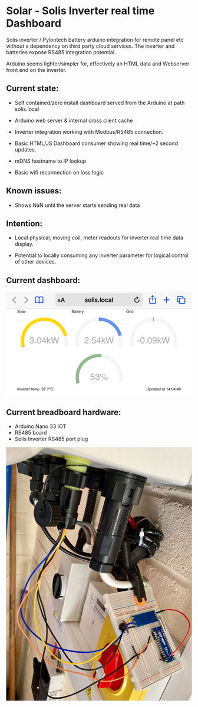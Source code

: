 # Solar - Solis Inverter real time Dashboard
Solis inverter / Pylontech battery arduino integration for remote panel etc without a dependency on third party cloud services.
The inverter and batteries expose RS485 integration potential.

Arduino seems lighter/simpler for, effectively an HTML data and Webserver front end on the inverter.

## Current state:

 - Self contained/zero install dashboard served from the Arduino at path solis.local
 
 - Arduino web server & internal cross client cache
 - Inverter integration working with Modbus/RS485 connection.
 - Basic HTML/JS Dashboard consumer showing real time/~2 second updates.
 - mDNS hostname to IP lookup
 - Basic wifi reconnection on loss logic

## Known issues:

 - Shows NaN until the server starts sending real data

## Intention:

- Local physical, moving coil, meter readouts for inverter real time data display.

- Potential to locally consuming any inverter parameter for logical control of other devices.



## Current dashboard:
![alt text](https://github.com/RichardL64/Solar/blob/main/Solis%20Dashboard%20on%20mobile.PNG)

## Current breadboard hardware:
 - Arduino Nano 33 IOT
 - RS485 board
 - Solis Inverter RS485 port plug

![alt text](https://github.com/RichardL64/Solar/blob/main/Solis%20comms%20hardware%20test.jpeg)
